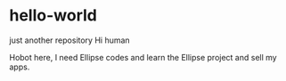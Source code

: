 # hello-world
just another repository
Hi human

Hobot here, I need Ellipse codes and learn the Ellipse project and sell my apps.
